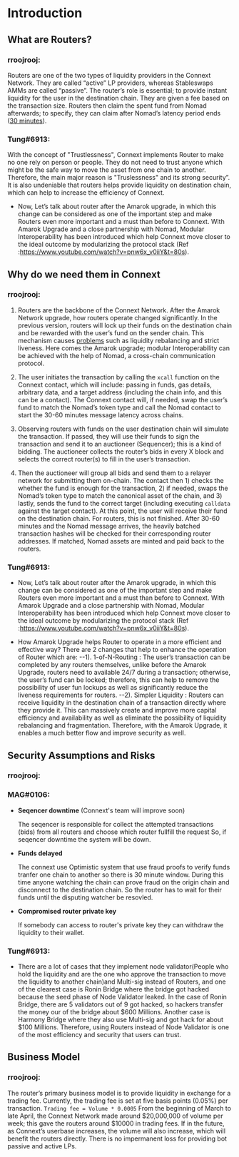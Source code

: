 # Introduction

## What are Routers?

### rroojrooj:
  Routers are one of the two types of liquidity providers in the Connext Network. They are called “active” LP providers, whereas Stableswaps AMMs are called “passive”. The router’s role is essential; to provide instant liquidity for the user in the destination chain. They are given a fee based on the transaction size. Routers then claim the spent fund from Nomad afterwards; to specify, they can claim after Nomad’s latency period ends ([30 minutes](https://medium.com/offchainlabs/fighting-censorship-attacks-on-smart-contracts-c026a7c0ff02)).
  
 ### Tung#6913:
With the concept of "Trustlessness", Connext implements Router to make no one rely on person or people. They do not need to trust anyone which might be the safe way to move the asset from one chain to another. 
Therefore, the main major reason is "Truslessness" and its strong security”. It is also undeniable that routers helps provide liquidity on destination chain, which can help to increase the efficiency of Connext.

- Now, Let’s talk about router after the Amarok upgrade, in which this change can be considered as one of the important step and make Routers even more important and a must than before to Connext.
With Amarok Upgrade and a close partnership with Nomad, Modular Interoperability has been introduced which help Connext move closer to the ideal outcome by modularizing the protocol stack 
(Ref :https://www.youtube.com/watch?v=pnw6x_v0iiY&t=80s). 


## Why do we need them in Connext

### rroojrooj:
1.  Routers are the backbone of the Connext Network. After the Amarok Network upgrade, how routers operate changed significantly. In the previous version, routers will lock up their funds on the destination chain and be rewarded with the user’s fund on the sender chain. This mechanism causes [problems](https://blog.connext.network/announcing-the-amarok-network-upgrade-5046317860a4) such as liquidity rebalancing and strict liveness. Here comes the Amarok upgrade; modular Interoperability can be achieved with the help of Nomad, a cross-chain communication protocol.
  
2.  The user initiates the transaction by calling the `xcall` function on the Connext contact, which will include: passing in funds, gas details, arbitrary data, and a target address  (including the chain info, and this can be a contact). The Connext contact will, if needed, swap the user’s fund to match the Nomad’s token type and call the Nomad contact to start the 30-60 minutes message latency across chains.
  
3.  Observing routers with funds on the user destination chain will simulate the transaction. If passed, they will use their funds to sign the transaction and send it to an auctioneer (Sequencer); this is a kind of bidding. The auctioneer collects the router’s bids in every X block and selects the correct router(s) to fill in the user’s transaction. 
  
4.  Then the auctioneer will group all bids and send them to a relayer network for submitting them on-chain. The contact then 1) checks the whether the fund is enough for the transaction, 2) if needed, swaps the Nomad’s token type to match the canonical asset of the chain, and 3)  lastly, sends the fund to the correct target (including executing `calldata` against the target contact). At this point, the user will receive their fund on the destination chain. For routers, this is not finished. After  30-60 minutes and the Nomad message arrives, the heavily batched transaction hashes will be checked for their corresponding router addresses. If matched, Nomad assets are minted and paid back to the routers.
  
  ### Tung#6913:
  
  - Now, Let’s talk about router after the Amarok upgrade, in which this change can be considered as one of the important step and make Routers even more important and a must than before to Connext.
With Amarok Upgrade and a close partnership with Nomad, Modular Interoperability has been introduced which help Connext move closer to the ideal outcome by modularizing the protocol stack 
(Ref :https://www.youtube.com/watch?v=pnw6x_v0iiY&t=80s). 

- How Amarok Upgrade helps Router to operate in a more efficient and effective way?
There are 2 changes that help to enhance the operation of Router which are:
--1). 1-of-N-Routing : The user’s transaction can be completed by any routers themselves, unlike before the Amarok Upgrade, routers need to available 24/7 during a transaction; otherwise, the user’s fund can be locked;
therefore, this can help to remove the possibility of user fun lockups as well as significantly reduce the liveness requirements for routers.
--2). Simpler Liquidity : Routers can receive liquidity in the destination chain of a transaction directly where they provide it. This can massively create and improve more capital efficiency and availability as well as 
eliminate the possibility of liquidity rebalancing and fragmentation. 
Therefore, with the Amarok Upgrade, it enables a much better flow and improve security as well.



## Security Assumptions and Risks

### rroojrooj:

### MAG#0106:
- **Seqencer downtime** (Connext's team will improve soon)
  
  The seqencer is responsible for collect the attempted transactions (bids) from all routers and choose which router fullfill the request So, if seqencer downtime the system will be down.
- **Funds delayed**

  The connext use Optimistic system that use fraud proofs to verify funds tranfer one chain to another so there is 30 minute window. During this time anyone watching the chain can prove fraud on the origin chain and disconnect to the destination chain. So the router has to wait for their funds until the disputing watcher be resovled.
- **Compromised router private key**

  If somebody can access to router's private key they can withdraw the liquidity to their wallet.

### Tung#6913:

- There are a lot of cases that they implement node validator(People who hold the liquidity and are the one who approve the transaction to move the liquidity to another chain)and Multi-sig instead of Routers, and one of the clearest case is Ronin Bridge
where the bridge got hacked because the seed phase of Node Validator leaked. In the case of Ronin Bridge, there are 5 validators out of 9 got hacked, so hackers transfer the money our of the bridge about $600 Millions. 
Another case is Harmony Bridge where they also use Multi-sig and got hack for about $100 Millions.
Therefore, using Routers instead of Node Validator is one of the most efficiency and security that users can trust.

## Business Model

### rroojrooj:
  The router’s primary business model is to provide liquidity in exchange for a trading fee. Currently, the trading fee is set at five basis points (0.05%) per transaction. `Trading fee = Volume * 0.0005` From the beginning of March to late April, the Connext Network made around $20,000,000 of volume per week; this gave the routers around $10000 in trading fees. If in the future, as Connext’s userbase increases, the volume will also increase, which will benefit the routers directly. There is no impermanent loss for providing bot passive and active LPs.

